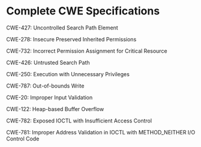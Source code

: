 

# Complete CWE Specifications

CWE-427: Uncontrolled Search Path Element

CWE-278: Insecure Preserved Inherited Permissions

CWE-732: Incorrect Permission Assignment for Critical Resource

CWE-426: Untrusted Search Path

CWE-250: Execution with Unnecessary Privileges

CWE-787: Out-of-bounds Write

CWE-20: Improper Input Validation

CWE-122: Heap-based Buffer Overflow

CWE-782: Exposed IOCTL with Insufficient Access Control

CWE-781: Improper Address Validation in IOCTL with METHOD_NEITHER I/O Control Code